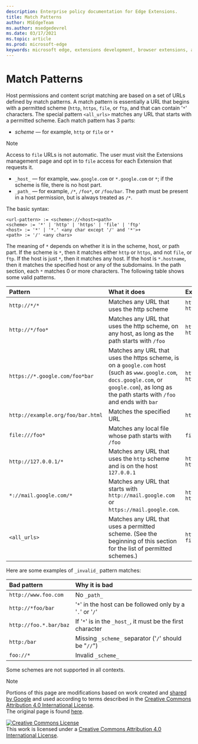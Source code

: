 ```yaml
---
description: Enterprise policy documentation for Edge Extensions.
title: Match Patterns
author: MSEdgeTeam
ms.author: msedgedevrel
ms.date: 03/17/2021
ms.topic: article
ms.prod: microsoft-edge
keywords: microsoft edge, extensions development, browser extensions, addons, partner center, developer
---
```

<!-- Copyright A. W. Fuchs

   Licensed under the Apache License, Version 2.0 (the "License");
   you may not use this file except in compliance with the License.
   You may obtain a copy of the License at

       https://www.apache.org/licenses/LICENSE-2.0

   Unless required by applicable law or agreed to in writing, software
   distributed under the License is distributed on an "AS IS" BASIS,
   WITHOUT WARRANTIES OR CONDITIONS OF ANY KIND, either express or implied.
   See the License for the specific language governing permissions and
   limitations under the License.  -->  
# Match Patterns

Host permissions and content script matching are based on a set of URLs defined by match patterns.  A match pattern is essentially a URL that begins with a permitted scheme (`http`, `https`, `file`, or `ftp`, and that can contain '`*`' characters.  The special pattern `<all_urls>` matches any URL that starts with a permitted scheme.  Each match pattern has 3 parts:  

*   _scheme_ — for example, `http` or `file` or `*`  

> [!NOTE]
> Access to `file` URLs is not automatic.  The user must visit the Extensions management page and opt in to `file` access for each Extension that requests it.  

*   `_host_` — for example, `www.google.com` or `*.google.com` or `*`; if the scheme is file, there is no host part.  
*   `_path_` — for example, `/*`, `/foo*`, or `/foo/bar`.  The path must be present in a host permission, but is always treated as `/*`.  

The basic syntax:  

```shell
<url-pattern> := <scheme>://<host><path>
<scheme> := '*' | 'http' | 'https' | 'file' | 'ftp'
<host> := '*' | '*.' <any char except '/' and '*'>+
<path> := '/' <any chars>
```  

The meaning of `*` depends on whether it is in the scheme, host, or path part.  If the scheme is `*`, then it matches either `http` or `https`, and not `file`, or `ftp`.  If the host is just `*`, then it matches any host. If the host is `*.hostname`, then it matches the specified host or any of the subdomains.  In the path section, each `*` matches 0 or more characters.  The following table shows some valid patterns.  

| Pattern | What it does | Examples of matching URLs |  
|:--- |:--- |:--- |  
| `http://*/*` | Matches any URL that uses the http scheme | `http://www.google.com` `http://example.org/foo/bar.html` |  
| `http://*/foo*` | Matches any URL that uses the http scheme, on any host, as long as the path starts with `/foo` | `http://example.com/foo/bar.html` `http://www.google.com/foo` |  
| `https://*.google.com/foo*bar` | Matches any URL that uses the https scheme, is on a `google.com` host \(such as `www.google.com`, `docs.google.com`, or `google.com`\), as long as the path starts with `/foo` and ends with `bar` | `https://www.google.com/foo/baz/bar` `https://docs.google.com/foobar` |  
| `http://example.org/foo/bar.html` | Matches the specified URL | `http://example.org/foo/bar.html` |  
|`file:///foo*` | Matches any local file whose path starts with `/foo` | `file:///foo/bar.html` `file:///foo` |  
| `http://127.0.0.1/*` | Matches any URL that uses the `http` scheme and is on the host `127.0.0.1` | `http://127.0.0.1` `http://127.0.0.1/foo/bar.html` |  
| `*://mail.google.com/*` | Matches any URL that starts with `http://mail.google.com` or `https://mail.google.com`. | `http://mail.google.com/foo/baz/bar` `https://mail.google.com/foobar` |  
| `<all_urls>` | Matches any URL that uses a permitted scheme. \(See the beginning of this section for the list of permitted schemes.\) | `http://example.org/foo/bar.html` `file:///bar/baz.html` |  

Here are some examples of `_invalid_` pattern matches:

| Bad pattern | Why it is bad |  
|:--- |:--- |  
| `http://www.foo.com` | No `_path_` |  
| `http://*foo/bar` | '`*`' in the host can be followed only by a '`.`' or '`/`' |  
| `http://foo.*.bar/baz` | If '`*`' is in the `_host_`, it must be the first character |  
| `http:/bar` | Missing `_scheme_` separator \('`/`' should be "`//`"\) |  
| `foo://*` | Invalid `_scheme_` |  

Some schemes are not supported in all contexts.

> [!NOTE]
> Portions of this page are modifications based on work created and [shared by Google][GoogleSitePolicies] and used according to terms described in the [Creative Commons Attribution 4.0 International License][CCA4IL].  
> The original page is found [here](https://developer.chrome.com/extensions/match_patterns).  

[![Creative Commons License][CCby4Image]][CCA4IL]  
This work is licensed under a [Creative Commons Attribution 4.0 International License][CCA4IL].  

[CCA4IL]: https://creativecommons.org/licenses/by/4.0  
[CCby4Image]: https://i.creativecommons.org/l/by/4.0/88x31.png  
[GoogleSitePolicies]: https://developers.google.com/terms/site-policies  
